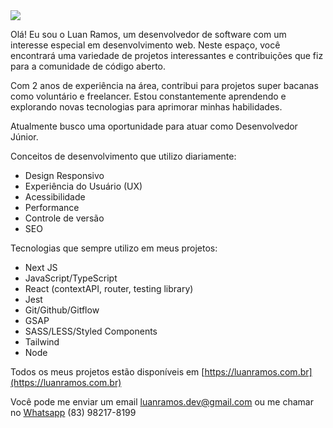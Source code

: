 <img src='https://capsule-render.vercel.app/api?type=waving&color=timeGradient&height=250&section=header&text=Luan%20Ramos&fontSize=70&fontAlignY=35&desc=Software%20Developer%20%20%20&descAlignY=50' />

Olá! Eu sou o Luan Ramos, um desenvolvedor de software com um interesse especial em desenvolvimento web. Neste espaço, você encontrará uma variedade de projetos interessantes e contribuições que fiz para a comunidade de código aberto.

Com 2 anos de experiência na área, contribui para projetos super bacanas como voluntário e freelancer. Estou constantemente aprendendo e explorando novas tecnologias para aprimorar minhas habilidades.

Atualmente busco uma oportunidade para atuar como Desenvolvedor Júnior.


Conceitos de desenvolvimento que utilizo diariamente:

- Design Responsivo
- Experiência do Usuário (UX)
- Acessibilidade
- Performance
- Controle de versão
- SEO

Tecnologias que sempre utilizo em meus projetos:

- Next JS
- JavaScript/TypeScript
- React (contextAPI, router, testing library)
- Jest
- Git/Github/Gitflow
- GSAP
- SASS/LESS/Styled Components
- Tailwind
- Node

Todos os meus projetos estão disponíveis em [https://luanramos.com.br](https://luanramos.com.br)

Você pode me enviar um email luanramos.dev@gmail.com ou me chamar no [Whatsapp](83982178199) (83) 98217-8199 
